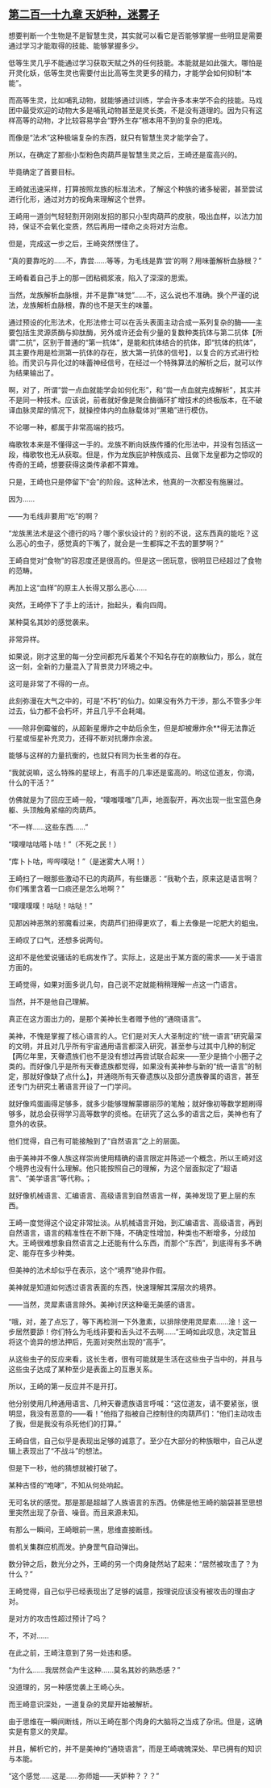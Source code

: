 ## [第二百一十九章 天妒种，迷雾子](https://www.xxbiquge.com/11_11207/9229979.html)


  想要判断一个生物是不是智慧生灵，其实就可以看它是否能够掌握一些明显是需要通过学习才能取得的技能、能够掌握多少。

  低等生灵几乎不能通过学习获取天赋之外的任何技能。本能就是如此强大。哪怕是开灵化妖，低等生灵也需要付出比高等生灵更多的精力，才能学会如何抑制“本能”。

  而高等生灵，比如哺乳动物，就能够通过训练，学会许多本来学不会的技能。马戏团中最受欢迎的动物大多是哺乳动物甚至是灵长类，不是没有道理的。因为只有这样高等的动物，才比较容易学会“野外生存”根本用不到的复杂的把戏。

  而像是“法术”这种极端复杂的东西，就只有智慧生灵才能学会了。

  所以，在确定了那些小型粉色肉葫芦是智慧生灵之后，王崎还是蛮高兴的。

  毕竟确定了首要目标。

  王崎就迅速采样，打算按照龙族的标准法术，了解这个种族的诸多秘密，甚至尝试进行化形，通过对方的视角来理解这个世界。

  王崎用一道剑气轻轻割开刚刚发招的那只小型肉葫芦的皮肤，吸出血样，以法力加持，保证不会氧化变质，然后再用一缕命之炎将对方治愈。

  但是，完成这一步之后，王崎突然愣住了。

  “真的要靠吃的……不，靠尝……等等，为毛线是靠‘尝’的啊？用味蕾解析血脉根？”

  王崎看着自己手上的那一团粘稠浆液，陷入了深深的思索。

  当然，龙族解析血脉根，并不是靠“味觉”……不，这么说也不准确。换个严谨的说法，龙族解析血脉根，靠的也不是天生的味蕾。

  通过预设的化形法术，化形法修士可以在舌头表面主动合成一系列复杂的酶——主要包括生灵源质酶与抑肽酶，另外或许还会有少量的复数种类抗体与第二抗体【所谓“二抗”，区别于普通的“第一抗体”，是能和抗体结合的抗体，即“抗体的抗体”，其主要作用是检测第一抗体的存在，放大第一抗体的信号】，以复合的方式进行检验。而灵识与异化过的味蕾神经信号，在经过一个特殊算法的解析之后，就可以作为结果输出了。

  啊，对了，所谓“尝一点血就能学会如何化形”，和“尝一点血就完成解析”，其实并不是同一种技术。应该说，前者就好像是聚合酶循环扩增技术的终极版本，在不破译血脉灵犀的情况下，就操控体内的血脉载体对“黑箱”进行模仿。

  不论哪一种，都属于非常高端的技巧。

  梅歌牧本来是不懂得这一手的。龙族不断向妖族传播的化形法中，并没有包括这一段，梅歌牧也无从获取。但是，作为龙族庇护种族成员、且做下龙皇都为之惊叹的传奇的王崎，想要获得这类传承都不算难。

  只是，王崎也只是停留下“会”的阶段。这种法术，他真的一次都没有施展过。

  因为……

  ——为毛线非要用“吃”的啊？

  “龙族黑法术是这个德行的吗？哪个家伙设计的？别的不说，这东西真的能吃？这么恶心的虫子，感觉真的下嘴了，就会是一生都挥之不去的噩梦啊？”

  王崎自觉对“食物”的容忍度还是很高的。但是这一团玩意，很明显已经超过了食物的范畴。

  再加上这“血样”的原主人长得又那么恶心……

  突然，王崎停下了手上的活计，抬起头，看向四周。

  某种莫名其妙的感觉袭来。

  非常异样。

  如果说，刚才这里的每一分空间都充斥着某个不知名存在的崩散仙力，那么，就在这一刻，全新的力量混入了背景灵力环境之中。

  这可是非常了不得的一点。

  此刻弥漫在大气之中的，可是“不朽”的仙力。如果没有外力干涉，那么不管多少年过去，仙力都不会朽坏，并且几乎不会耗竭。

  ——除非倒霉催的，从超新星爆炸之中劫后余生，但是却被爆炸余**得无法靠近行星或恒星补充灵力，还得不断对抗爆炸余波。

  能够与这样的力量抗衡的，也就只有同为长生者的存在。

  “我就说嘛，这么特殊的星球上，有高手的几率还是蛮高的。哟这位道友，你滴，什么的干活？”

  仿佛就是为了回应王崎一般，“噗嗤噗嗤”几声，地面裂开，再次出现一批宝蓝色身躯、头顶触角紧缩的肉葫芦。

  “不一样……这些东西……”

  “噗哩咕咕嗒卜咕！”（不死之民！）

  “库卜卜咕，哔哔噗哒！”（是迷雾大人啊！）

  王崎扫了一眼那些激动不已的肉葫芦，有些嫌恶：“我勒个去，原来这是语言啊？你们嘴里含着一口痰还是怎么地啊？”

  “噗噗噗噗！咕哒！咕哒！”

  见那凶神恶煞的邪魔看过来，肉葫芦们扭得更欢了，看上去像是一坨肥大的蛆虫。

  王崎叹了口气，还想多说两句。

  这却不是他爱说骚话的毛病发作了。实际上，这是出于某方面的需求——关于语言方面的。

  王崎觉得，如果对面多说几句，自己说不定就能稍稍理解一点这一门语言。

  当然，并不是他自己理解。

  真正在这方面出力的，是那个美神长生者赠予他的“通晓语言”。

  美神，不愧是掌握了核心语言的人。它们是对天人大圣制定的“统一语言”研究最深的文明，并且对几乎所有宇宙通用语言都深入研究，甚至参与过其中几种的制定【两亿年里，天眷遗族们也不是没有想过再尝试联合起来——至少是搞个小圈子之类的。而好像几乎是所有天眷遗族都觉得，如果没有美神参与新的“统一语言”的制定，那就好像缺了点什么】，并通晓所有天眷遗族以及部分遗族眷属的语言，甚至还专门为研究土著语言开设了一门学问。

  就好像鸡蛋画得足够多，就多少能够理解蒙娜丽莎的笔触；就好像初等数学题刷得够多，就总会获得学习高等数学的资格。在研究了这么多的语言之后，美神也有了意外的收获。

  他们觉得，自己有可能接触到了“自然语言”之上的层面。

  由于美神并不像人族这样崇尚使用精确的语言限定并陈述一个概念，所以王崎对这个境界也没有什么理解。他只能按照自己的理解，为这个层面拟定了“超语言”、“美学语言”等代称。；

  就好像机械语言、汇编语言、高级语言到自然语言一样，美神发现了更上层的东西。

  王崎一度觉得这个设定非常扯淡。从机械语言开始，到汇编语言、高级语言，再到自然语言，语言的精准性在不断下降，不确定性增加，种类也不断增多，分歧加大。王崎很难想象自然语言之上还能有什么东西，而那个“东西”，到底得有多不确定、能存在多少种类。

  但美神的法术却似乎在表示，这个“境界”绝非作假。

  美神就是知道如何透过语言表面的东西，快速理解其深层次的境界。

  ——当然，灵犀素语言除外。美神讨厌这种毫无美感的语言。

  “哦，对，差了点忘了，等下再检测一下外激素，以排除使用灵犀素……淦！这一步居然要舔！你们特么为毛线非要和舌头过不去啊……”王崎如此叹息，决定暂且将这个诡异的想法押后，先面对突然出现的“高手”。

  从这些虫子的反应来看，这长生者，很有可能就是生活在这些虫子当中的，并且与这些虫子达成了某种至少是表面上的互惠关系。

  所以，王崎的第一反应并不是开打。

  他分别使用几种通用语言、几种天眷遗族语言呼喊：“这位道友，请不要紧张，很明显，我没有恶意的——看！”他指了指被自己控制住的肉葫芦们：“他们主动攻击了我，但是我没有杀死他们的打算。”

  王崎自信，自己似乎是表现出足够的诚意了。至少在大部分的种族眼中，自己从逻辑上表现出了“不战斗”的想法。

  但是下一秒，他的猜想就被打破了。

  某种古怪的“咆哮”，不知从何处响起。

  无可名状的感觉。那是那是超越了人族语言的东西。仿佛是他王崎的脑袋甚至思想里突然出现了杂音、噪音。而且来源未知。

  有那么一瞬间，王崎眼前一黑，思维直接断线。

  兽机关集群应机而发。护身罡气自动弹出。

  数分钟之后，数光分之外，王崎的另一个肉身陡然站了起来：“居然被攻击了？为什么？”

  王崎觉得，自己似乎已经表现出了足够的诚意，按理说应该没有被攻击的理由才对。

  是对方的攻击性超过预计了吗？

  不，不对……

  在此之前，王崎注意到了另一处违和感。

  “为什么……我居然会产生这种……莫名其妙的熟悉感？”

  没道理的，另一种感觉袭上王崎心头。

  而王崎意识深处，一道复杂的灵犀开始被解析。

  由于思维在一瞬间断线，所以王崎在那个肉身的大脑将之当成了杂讯。但是，这确实是有意义的灵犀。

  并且，解析它的，并不是美神的“通晓语言”，而是王崎魂魄深处、早已拥有的知识与本能。

  “这个感觉……这是……弥师姐——天妒种？？？”
